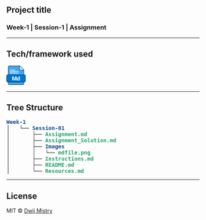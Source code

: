 ## Project title
### Week-1 | Session-1 | Assignment 

<!-- ## Motivation -->

<!-- ## Build status -->

<!-- ## Code style -->
 
<!-- ## Screenshots -->
---
## Tech/framework used
<img src='./Images/mdfile.png' alt='md file' height=50px>

---

<!-- ## Features -->

<!-- ## Code Example -->

<!-- ## Installation -->

<!-- ## API Reference -->

<!-- ## Tests -->

<!-- ## How to use? -->
## Tree Structure

<pre><font color="#12488B"><b>Week-1</b></font>
│   └── <font color="#12488B"><b>Session-01</b></font>
│       ├── <font color="#26A269"><b>Assignment.md</b></font>
│       ├── <font color="#26A269"><b>Assignment_Solution.md</b></font>
│       ├── <font color="#12488B"><b>Images</b></font>
│       │   └── <font color="#26A269"><b>mdfile.png</b></font>
│       ├── <font color="#26A269"><b>Instructions.md</b></font>
│       ├── <font color="#26A269"><b>README.md</b></font>
│       └── <font color="#26A269"><b>Resources.md</b></font>
</pre>

---
<!-- ## Contribute -->

<!-- ## Credits -->

## License

MIT © [Dwij Mistry](https://dwij.tech)